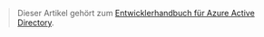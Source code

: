 > Dieser Artikel gehört zum [Entwicklerhandbuch für Azure Active Directory](../articles/active-directory/develop/active-directory-developers-guide.md).
> 
> 



<!--HONumber=Jan17_HO3-->



